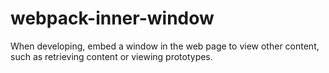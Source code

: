 # webpack-inner-window
When developing, embed a window in the web page to view other content, such as retrieving content or viewing prototypes.
